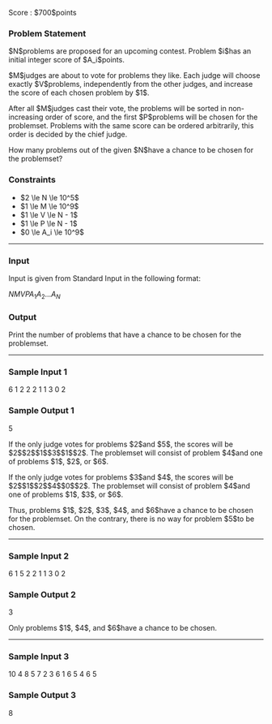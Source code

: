 
<div>

<span>

<span>

<p>
Score : $700$points
</p>

<div>

<section>

### **Problem Statement**

<p>
$N$problems are proposed for an upcoming contest. Problem $i$has an initial integer score of $A_i$points.
</p>

<p>
$M$judges are about to vote for problems they like. Each judge will choose exactly $V$problems, independently from the other judges,
and increase the score of each chosen problem by $1$.
</p>

<p>
After all $M$judges cast their vote, the problems will be sorted in non-increasing order of score, and the first $P$problems will be chosen for the problemset.
Problems with the same score can be ordered arbitrarily, this order is decided by the chief judge.
</p>

<p>
How many problems out of the given $N$have a chance to be chosen for the problemset?
</p>

</section>

</div>

<div>

<section>

### **Constraints**

<ul>

<li>
$2 \le N \le 10^5$
</li>

<li>
$1 \le M \le 10^9$
</li>

<li>
$1 \le V \le N - 1$
</li>

<li>
$1 \le P \le N - 1$
</li>

<li>
$0 \le A_i \le 10^9$
</li>

</ul>

</section>

</div>

---

<div>

<div>

<section>

### **Input**

<p>
Input is given from Standard Input in the following format:
</p>

<div>

$N$$M$$V$$P$$A_1$$A_2$$...$$A_N$
</div>

</section>

</div>

<div>

<section>

### **Output**

<p>
Print the number of problems that have a chance to be chosen for the problemset.
</p>

</section>

</div>

</div>

---

<div>

<section>

### **Sample Input 1**

<div>

6 1 2 2
2 1 1 3 0 2

</div>

</section>

</div>

<div>

<section>

### **Sample Output 1**

<div>

5

</div>

<p>
If the only judge votes for problems $2$and $5$, the scores will be $2$$2$$1$$3$$1$$2$.
The problemset will consist of problem $4$and one of problems $1$, $2$, or $6$.
</p>

<p>
If the only judge votes for problems $3$and $4$, the scores will be $2$$1$$2$$4$$0$$2$.
The problemset will consist of problem $4$and one of problems $1$, $3$, or $6$.
</p>

<p>
Thus, problems $1$, $2$, $3$, $4$, and $6$have a chance to be chosen for the problemset. On the contrary, there is no way for problem $5$to be chosen.
</p>

</section>

</div>

---

<div>

<section>

### **Sample Input 2**

<div>

6 1 5 2
2 1 1 3 0 2

</div>

</section>

</div>

<div>

<section>

### **Sample Output 2**

<div>

3

</div>

<p>
Only problems $1$, $4$, and $6$have a chance to be chosen.
</p>

</section>

</div>

---

<div>

<section>

### **Sample Input 3**

<div>

10 4 8 5
7 2 3 6 1 6 5 4 6 5

</div>

</section>

</div>

<div>

<section>

### **Sample Output 3**

<div>

8

</div>

</section>

</div>

</span>

</span>

</div>
